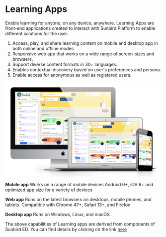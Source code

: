 # Learning Apps

Enable learning for anyone, on any device, anywhere. Learning Apps are front-end applications created to interact with Sunbird Platform to enable different solutions for the user.

1. Access, play, and share learning content on mobile and desktop app in both online and offline modes.
2. Responsive web app that works on a wide range of screen-sizes and browsers.
3. Support diverse content formats in 30+ languages.
4. Enables contextual discovery based on user's preferences and persona.
5. Enable access for anonymous as well as registered users.

![](<../../.gitbook/assets/image (11).png>)

**Mobile app** Works on a range of mobile devices Android 6+, iOS 9+ and optimized app size for a variety of devices

**Web app** Runs on the latest browsers on desktops, mobile phones, and tablets. Compatible with Chrome 47+, Safari 13+, and Firefox

**Desktop app** Runs on Windows, Linux, and macOS.

The above capabilities of Learning apps are derived from components of Sunbird ED. You can find details by clicking on the link [here](product-and-developers-guide/learning-apps/)
